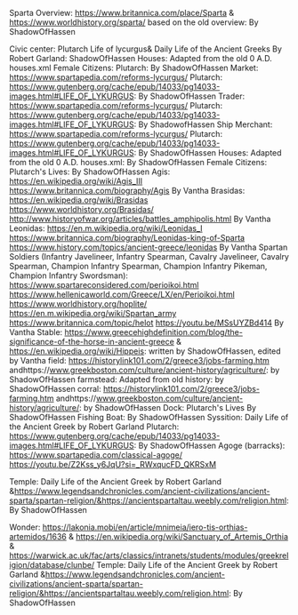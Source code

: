 Sparta Overview: https://www.britannica.com/place/Sparta & https://www.worldhistory.org/sparta/ based on the old overview: By ShadowOfHassen

Civic center: Plutarch Life of lycurgus&  Daily Life of the Ancient Greeks By Robert Garland: ShadowOfHassen 
Houses: Adapted from the old 0 A.D. houses.xml
Female Citizens: Plutarch: By ShadowOfHassen
Market: https://www.spartapedia.com/reforms-lycurgus/ Plutarch: https://www.gutenberg.org/cache/epub/14033/pg14033-images.html#LIFE_OF_LYKURGUS: By ShadowOfHassen
Trader: https://www.spartapedia.com/reforms-lycurgus/ Plutarch: https://www.gutenberg.org/cache/epub/14033/pg14033-images.html#LIFE_OF_LYKURGUS: By ShadowofHassen
Ship Merchant: https://www.spartapedia.com/reforms-lycurgus/ Plutarch: https://www.gutenberg.org/cache/epub/14033/pg14033-images.html#LIFE_OF_LYKURGUS: By ShadowOfHassen
Houses: Adapted from the old 0 A.D. houses.xml: By ShadowOfHassen
Female Citizens: Plutarch's Lives: By ShadowOfHassen
Agis: https://en.wikipedia.org/wiki/Agis_III https://www.britannica.com/biography/Agis  By Vantha 
Brasidas:  https://en.wikipedia.org/wiki/Brasidas https://www.worldhistory.org/Brasidas/ http://www.historyofwar.org/articles/battles_amphipolis.html By Vantha 
Leonidas: https://en.m.wikipedia.org/wiki/Leonidas_I https://www.britannica.com/biography/Leonidas-king-of-Sparta https://www.history.com/topics/ancient-greece/leonidas By Vantha 
Spartan Soldiers (Infantry Javelineer, Infantry Spearman, Cavalry Javelineer, Cavalry Spearman, Champion Infantry Spearman, Champion Infantry Pikeman, Champion Infantry Swordsman): https://www.spartareconsidered.com/perioikoi.html
https://www.hellenicaworld.com/Greece/LX/en/Perioikoi.html https://www.worldhistory.org/hoplite/ https://en.m.wikipedia.org/wiki/Spartan_army https://www.britannica.com/topic/helot https://youtu.be/MSsUYZBd414 By Vantha
Stable: https://www.greecehighdefinition.com/blog/the-significance-of-the-horse-in-ancient-greece & https://en.wikipedia.org/wiki/Hippeis: written by ShadowOfHassen, edited by Vantha
field: https://historylink101.com/2/greece3/jobs-farming.htm andhttps://www.greekboston.com/culture/ancient-history/agriculture/: by ShadowOfHassen
farmstead: Adapted from old history: by ShadowOfHassen
corral: https://historylink101.com/2/greece3/jobs-farming.htm andhttps://www.greekboston.com/culture/ancient-history/agriculture/: by ShadowOfHassen
Dock: Plutarch's Lives By ShadowOfHassen
Fishing Boat: By ShadowOfHassen
Syssition: Daily Life of the Ancient Greek by Robert Garland Plutarch: https://www.gutenberg.org/cache/epub/14033/pg14033-images.html#LIFE_OF_LYKURGUS: By ShadowOfHassen
Agoge (barracks):
https://www.spartapedia.com/classical-agoge/
https://youtu.be/Z2Kss_y6JqU?si=_RWxqucFD_QKRSxM



Temple: Daily Life of the Ancient Greek by Robert Garland &https://www.legendsandchronicles.com/ancient-civilizations/ancient-sparta/spartan-religion/&https://ancientspartaltau.weebly.com/religion.html: By ShadowOfHassen

Wonder: https://lakonia.mobi/en/article/mnimeia/iero-tis-orthias-artemidos/1636 & https://en.wikipedia.org/wiki/Sanctuary_of_Artemis_Orthia & https://warwick.ac.uk/fac/arts/classics/intranets/students/modules/greekreligion/database/clunbe/
Temple: Daily Life of the Ancient Greek by Robert Garland &https://www.legendsandchronicles.com/ancient-civilizations/ancient-sparta/spartan-religion/&https://ancientspartaltau.weebly.com/religion.html: By ShadowOfHassen
